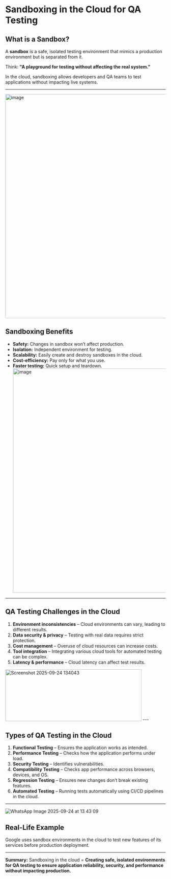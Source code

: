 # Sandboxing in the Cloud for QA Testing

## What is a Sandbox?

A **sandbox** is a safe, isolated testing environment that mimics a production environment but is separated from it.

Think: **"A playground for testing without affecting the real system."**

In the cloud, sandboxing allows developers and QA teams to test applications without impacting live systems.

---


<img width="1365" height="701" alt="image" src="https://github.com/user-attachments/assets/406b6fd8-cf90-4590-82d4-eac2a49f22d2" />



## Sandboxing Benefits

* **Safety:** Changes in sandbox won’t affect production.
* **Isolation:** Independent environment for testing.
* **Scalability:** Easily create and destroy sandboxes in the cloud.
* **Cost-efficiency:** Pay only for what you use.
* **Faster testing:** Quick setup and teardown.
  <img width="1365" height="701" alt="image" src="https://github.com/user-attachments/assets/406b6fd8-cf90-4590-82d4-eac2a49f22d2" />


---


## QA Testing Challenges in the Cloud

1. **Environment inconsistencies** – Cloud environments can vary, leading to different results.
2. **Data security & privacy** – Testing with real data requires strict protection.
3. **Cost management** – Overuse of cloud resources can increase costs.
4. **Tool integration** – Integrating various cloud tools for automated testing can be complex.
5. **Latency & performance** – Cloud latency can affect test results.
<img width="428" height="162" alt="Screenshot 2025-09-24 134043" src="https://github.com/user-attachments/assets/813386c1-bdfd-434f-b7a5-85b492e7afbd" />
---

## Types of QA Testing in the Cloud

1. **Functional Testing** – Ensures the application works as intended.
2. **Performance Testing** – Checks how the application performs under load.
3. **Security Testing** – Identifies vulnerabilities.
4. **Compatibility Testing** – Checks app performance across browsers, devices, and OS.
5. **Regression Testing** – Ensures new changes don’t break existing features.
6. **Automated Testing** – Running tests automatically using CI/CD pipelines in the cloud.

---
![WhatsApp Image 2025-09-24 at 13 43 09](https://github.com/user-attachments/assets/63cee08d-c9fa-4f92-8d69-b9c65e552d9f)

## Real-Life Example

Google uses sandbox environments in the cloud to test new features of its services before production deployment.

---

**Summary:**
Sandboxing in the cloud = **Creating safe, isolated environments for QA testing to ensure application reliability, security, and performance without impacting production.**
